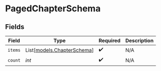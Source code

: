 # PagedChapterSchema


## Fields

| Field                                                    | Type                                                     | Required                                                 | Description                                              |
| -------------------------------------------------------- | -------------------------------------------------------- | -------------------------------------------------------- | -------------------------------------------------------- |
| `items`                                                  | List[[models.ChapterSchema](../models/chapterschema.md)] | :heavy_check_mark:                                       | N/A                                                      |
| `count`                                                  | *int*                                                    | :heavy_check_mark:                                       | N/A                                                      |